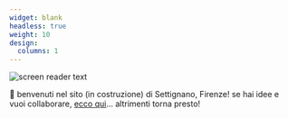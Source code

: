 ```yaml
---
widget: blank
headless: true
weight: 10
design:
  columns: 1
---
```


![screen reader text](img/logo_settignano.jpg)


👋 benvenuti nel sito (in costruzione) di Settignano, Firenze!
se hai idee e vuoi collaborare, [ecco qui](https://github.com/settignano/settignano.org)... altrimenti torna presto!